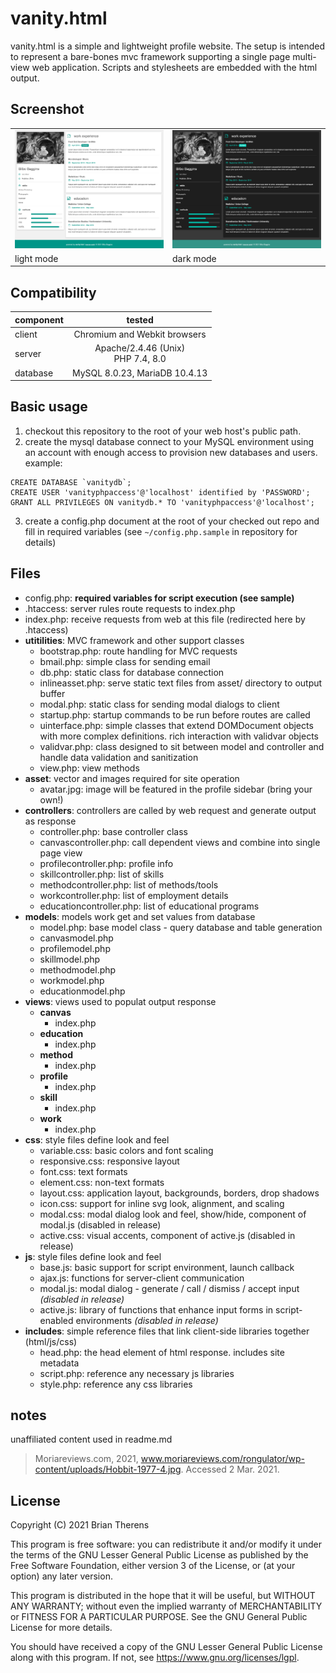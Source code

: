 # vanity.html

vanity.html is a simple and lightweight profile website. The setup is intended to represent a bare-bones mvc framework supporting a single page multi-view web application. Scripts and stylesheets are embedded with the html output.

## Screenshot
<table style="width:100%">
  <tr>
    <td><img src="https://raw.githubusercontent.com/btherens/vanity.html/main/asset/light-mode.png" ></td>
    <td><img src="https://raw.githubusercontent.com/btherens/vanity.html/main/asset/dark-mode.png" ></td>
  </tr>
  <tr>
    <td>light mode</td>
    <td>dark mode</td>
  </tr>
</table>

## Compatibility
| component | tested |
|----------|:-------------:|
| client   | Chromium and Webkit browsers |
| server   | Apache/2.4.46 (Unix) <br> PHP 7.4, 8.0 |
| database | MySQL 8.0.23, MariaDB 10.4.13 |

## Basic usage

1. checkout this repository to the root of your web host's public path.
2. create the mysql database
connect to your MySQL environment using an account with enough access to provision new databases and users. example:
```
CREATE DATABASE `vanitydb`;  
CREATE USER 'vanityphpaccess'@'localhost' identified by 'PASSWORD';  
GRANT ALL PRIVILEGES ON vanitydb.* TO 'vanityphpaccess'@'localhost';  
```
3. create a config.php document at the root of your checked out repo and fill in required variables (see `~/config.php.sample` in repository for details)

## Files
- config.php: **required variables for script execution (see sample)**
- .htaccess: server rules route requests to index.php
- index.php: receive requests from web at this file (redirected here by .htaccess)
- __utitilities__: MVC framework and other support classes
  - bootstrap.php: route handling for MVC requests
  - bmail.php: simple class for sending email
  - db.php: static class for database connection
  - inlineasset.php: serve static text files from asset/ directory to output buffer
  - modal.php: static class for sending modal dialogs to client
  - startup.php: startup commands to be run before routes are called
  - uinterface.php: simple classes that extend DOMDocument objects with more complex definitions. rich interaction with validvar objects
  - validvar.php: class designed to sit between model and controller and handle data validation and sanitization
  - view.php: view methods
- __asset__: vector and images required for site operation
  - avatar.jpg: image will be featured in the profile sidebar (bring your own!)
- __controllers__: controllers are called by web request and generate output as response
  - controller.php: base controller class
  - canvascontroller.php: call dependent views and combine into single page view
  - profilecontroller.php: profile info
  - skillcontroller.php: list of skills
  - methodcontroller.php: list of methods/tools
  - workcontroller.php: list of employment details
  - educationcontroller.php: list of educational programs
- __models__: models work get and set values from database
  - model.php: base model class - query database and table generation
  - canvasmodel.php
  - profilemodel.php
  - skillmodel.php
  - methodmodel.php
  - workmodel.php
  - educationmodel.php
- __views__: views used to populat output response
  - __canvas__
    - index.php
  - __education__
    - index.php
  - __method__
    - index.php
  - __profile__
    - index.php
  - __skill__
    - index.php
  - __work__
    - index.php
- __css__: style files define look and feel
  - variable.css: basic colors and font scaling
  - responsive.css: responsive layout
  - font.css: text formats
  - element.css: non-text formats
  - layout.css: application layout, backgrounds, borders, drop shadows
  - icon.css: support for inline svg look, alignment, and scaling
  - modal.css: modal dialog look and feel, show/hide, component of modal.js (disabled in release)
  - active.css: visual accents, component of active.js (disabled in release)
- __js__: style files define look and feel
  - base.js: basic support for script environment, launch callback
  - ajax.js: functions for server-client communication
  - modal.js: modal dialog - generate / call / dismiss / accept input _(disabled in release)_
  - active.js: library of functions that enhance input forms in script-enabled environments _(disabled in release)_
- __includes__: simple reference files that link client-side libraries together (html/js/css)
  - head.php: the head element of html response. includes site metadata
  - script.php: reference any necessary js libraries
  - style.php: reference any css libraries

## notes
unaffiliated content used in readme.md  
>Moriareviews.com, 2021, www.moriareviews.com/rongulator/wp-content/uploads/Hobbit-1977-4.jpg. Accessed 2 Mar. 2021.

## License
Copyright (C) 2021 Brian Therens

This program is free software: you can redistribute it and/or modify
it under the terms of the GNU Lesser General Public License as published by
the Free Software Foundation, either version 3 of the License, or
(at your option) any later version.

This program is distributed in the hope that it will be useful,
but WITHOUT ANY WARRANTY; without even the implied warranty of
MERCHANTABILITY or FITNESS FOR A PARTICULAR PURPOSE.  See the
GNU General Public License for more details.

You should have received a copy of the GNU Lesser General Public License
along with this program.  If not, see <https://www.gnu.org/licenses/lgpl>.
